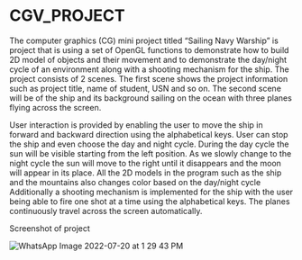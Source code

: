 # CGV_PROJECT

The computer graphics (CG) mini project titled “Sailing Navy Warship” is project that is 
using a set of OpenGL functions to demonstrate how to build 2D model of objects and their 
movement and to demonstrate the day/night cycle of an environment along with a shooting 
mechanism for the ship. 
The project consists of 2 scenes. 
The first scene shows the project information such as project title, name of student, 
USN and so on. 
The second scene will be of the ship and its background sailing on the ocean with 
three planes flying across the screen.


User interaction is provided by enabling the user to move the ship in forward and backward 
direction using the alphabetical keys. User can stop the ship and even choose the day and 
night cycle. 
During the day cycle the sun will be visible starting from the left position. As we slowly 
change to the night cycle the sun will move to the right until it disappears and the moon will 
appear in its place. All the 2D models in the program such as the ship and the mountains also 
changes color based on the day/night cycle 
Additionally a shooting mechanism is implemented for the ship with the user being able to 
fire one shot at a time using the alphabetical keys. 
The planes continuously travel across the screen automatically. 


Screenshot of project

![WhatsApp Image 2022-07-20 at 1 29 43 PM](https://user-images.githubusercontent.com/83898021/179929298-c7eb3cb0-4c19-421b-bc78-e468e5cf39d6.jpeg)
